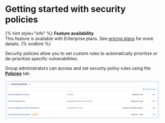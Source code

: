 # Getting started with security policies

{% hint style="info" %}
**Feature availability**  
This feature is available with Enterprise plans. See [pricing plans](https://snyk.io/plans/) for more details.
{% endhint %}

Security policies allow you to set custom rules to automatically prioritize or de-prioritize specific vulnerabilities.

Group administrators can access and set security policy rules using the [**Policies**](https://docs.snyk.io/fixing-and-prioritizing-issues/policies/shared-policies-overview) tab.

![](../../.gitbook/assets/screenshot_2020-10-20_at_10.01.49_am.png)

